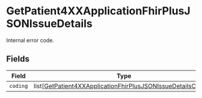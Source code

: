 # GetPatient4XXApplicationFhirPlusJSONIssueDetails

Internal error code.


## Fields

| Field                                                                                                                                             | Type                                                                                                                                              | Required                                                                                                                                          | Description                                                                                                                                       |
| ------------------------------------------------------------------------------------------------------------------------------------------------- | ------------------------------------------------------------------------------------------------------------------------------------------------- | ------------------------------------------------------------------------------------------------------------------------------------------------- | ------------------------------------------------------------------------------------------------------------------------------------------------- |
| `coding`                                                                                                                                          | list[[GetPatient4XXApplicationFhirPlusJSONIssueDetailsCoding](../../models/operations/getpatient4xxapplicationfhirplusjsonissuedetailscoding.md)] | :heavy_minus_sign:                                                                                                                                | N/A                                                                                                                                               |